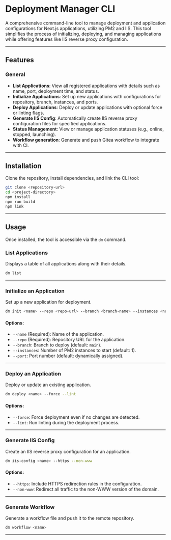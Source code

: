 # Deployment Manager CLI

A comprehensive command-line tool to manage deployment and application configurations for Next.js applications, utilizing PM2 and IIS. This tool simplifies the process of initializing, deploying, and managing applications while offering features like IIS reverse proxy configuration.

---

## Features

### General
- **List Applications**: View all registered applications with details such as name, port, deployment time, and status.
- **Initialize Applications**: Set up new applications with configurations for repository, branch, instances, and ports.
- **Deploy Applications**: Deploy or update applications with optional force or linting flags.
- **Generate IIS Config**: Automatically create IIS reverse proxy configuration files for specified applications.
- **Status Management**: View or manage application statuses (e.g., online, stopped, launching).
- **Workflow generation**: Generate and push Gitea workflow to integrate with CI.
---

## Installation

Clone the repository, install dependencies, and link the CLI tool:

```bash
git clone <repository-url>
cd <project-directory>
npm install
npm run build
npm link
```

---

## Usage

Once installed, the tool is accessible via the `dm` command.

### **List Applications**
Displays a table of all applications along with their details.

```bash
dm list
```

---

### **Initialize an Application**

Set up a new application for deployment.

```bash
dm init <name> --repo <repo-url> --branch <branch-name> --instances <number-of-instances> --port <port-number>
```

#### Options:
- `--name` (Required): Name of the application.
- `--repo` (Required): Repository URL for the application.
- `--branch`: Branch to deploy (default: `main`).
- `--instances`: Number of PM2 instances to start (default: 1).
- `--port`: Port number (default: dynamically assigned).

---

### **Deploy an Application**

Deploy or update an existing application.

```bash
dm deploy <name> --force --lint
```

#### Options:
- `--force`: Force deployment even if no changes are detected.
- `--lint`: Run linting during the deployment process.

---

### **Generate IIS Config**

Create an IIS reverse proxy configuration for an application.

```bash
dm iis-config <name> --https --non-www
```

#### Options:
- `--https`: Include HTTPS redirection rules in the configuration.
- `--non-www`: Redirect all traffic to the non-WWW version of the domain.

---
### **Generate Workflow**

Generate a workflow file and push it to the remote repository.

```bash
dm workflow <name>
```
---
